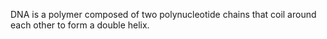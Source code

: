 DNA is a polymer composed of two polynucleotide chains that coil around each other to form a double helix.